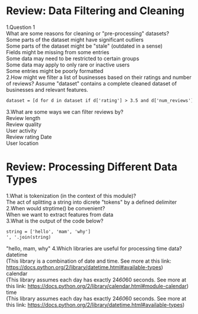 # Review: Data Filtering and Cleaning
1.Question 1  
W​hat are some reasons for cleaning or "pre-processing" datasets?  
S​ome parts of the dataset might have significant outliers    
S​ome parts of the dataset might be "stale" (outdated in a sense)  
F​ields might be missing from some entries  
S​ome data may need to be restricted to certain groups  
S​ome data may apply to only rare or inactive users  
S​ome entries might be poorly formatted  
2.H​ow might we filter a list of businesses based on their ratings and number of reviews? Assume "dataset" contains a complete cleaned dataset of businesses and relevant features.  
```html
dataset = [d for d in dataset if d['rating'] > 3.5 and d['num_reviews'] == 20]
```
3.W​hat are some ways we can filter reviews by?  
R​eview length  
R​eview quality  
U​ser activity  
R​eview rating D​ate  
User location  

# Review: Processing Different Data Types
1.What is tokenization (in the context of this module)?  
The act of splitting a string into dicrete "tokens" by a defined delimiter  
2.W​hen would strptime() be convenient?  
W​hen we want to extract features from data  
3.W​hat is the output of the code below?  
```html
string = ['hello', 'mam', 'why']
', '.join(string)
```
"​hello, mam, why"
4.W​hich libraries are useful for processing time data?  
d​atetime  
(This library is a combination of date and time. See more at this link: https://docs.python.org/2/library/datetime.html#available-types)  
c​alendar  
(This library assumes each day has exactly 24*60*60 seconds. See more at this link: https://docs.python.org/2/library/calendar.html#module-calendar)  
t​ime  
(This library assumes each day has exactly 24*60*60 seconds. See more at this link: https://docs.python.org/2/library/datetime.html#available-types)
